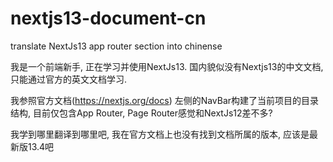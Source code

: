 # nextjs13-document-cn

translate NextJs13 app router section into chinense

我是一个前端新手, 正在学习并使用NextJs13. 国内貌似没有Nextjs13的中文文档, 只能通过官方的英文文档学习. 

我参照官方文档(https://nextjs.org/docs) 左侧的NavBar构建了当前项目的目录结构, 目前仅包含App Router, Page Router感觉和NextJs12差不多?

我学到哪里翻译到哪里吧, 我在官方文档上也没有找到文档所属的版本, 应该是最新版13.4吧